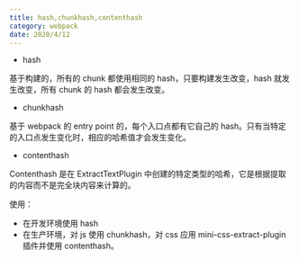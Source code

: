 ```yaml
---
title: hash,chunkhash,contenthash
category: webpack
date: 2020/4/12
---
```


-   hash

基于构建的，所有的 chunk 都使用相同的 hash，只要构建发生改变，hash 就发生改变，所有 chunk 的 hash 都会发生改变。

-   chunkhash

基于 webpack 的 entry point 的，每个入口点都有它自己的 hash。只有当特定的入口点发生变化时，相应的哈希值才会发生变化。

-   contenthash

Contenthash 是在 ExtractTextPlugin 中创建的特定类型的哈希，它是根据提取的内容而不是完全块内容来计算的。

使用：

-   在开发环境使用 hash
-   在生产环境，对 js 使用 chunkhash，对 css 应用 mini-css-extract-plugin 插件并使用 contenthash。
